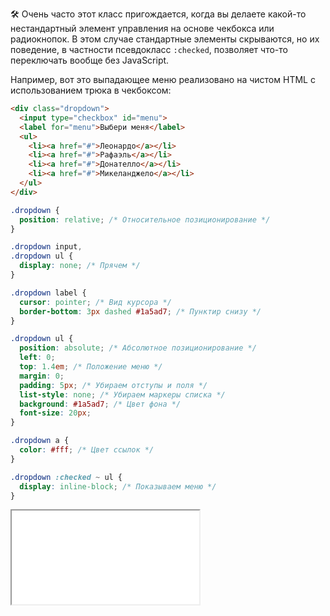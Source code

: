 🛠 Очень часто этот класс пригождается, когда вы делаете какой-то нестандартный элемент управления на основе чекбокса или радиокнопок. В этом случае стандартные элементы скрываются, но их поведение, в частности псевдокласс `:checked`, позволяет что-то переключать вообще без JavaScript.

Например, вот это выпадающее меню реализовано на чистом HTML с использованием трюка в чекбоксом:

```html
<div class="dropdown">
  <input type="checkbox" id="menu">
  <label for="menu">Выбери меня</label>
  <ul>
    <li><a href="#">Леонардо</a></li>
    <li><a href="#">Рафаэль</a></li>
    <li><a href="#">Донателло</a></li>
    <li><a href="#">Микеланджело</a></li>
  </ul>
</div>
```

```css
.dropdown {
  position: relative; /* Относительное позиционирование */
}

.dropdown input,
.dropdown ul {
  display: none; /* Прячем */
}

.dropdown label {
  cursor: pointer; /* Вид курсора */
  border-bottom: 3px dashed #1a5ad7; /* Пунктир снизу */
}

.dropdown ul {
  position: absolute; /* Абсолютное позиционирование */
  left: 0;
  top: 1.4em; /* Положение меню */
  margin: 0;
  padding: 5px; /* Убираем отступы и поля */
  list-style: none; /* Убираем маркеры списка */
  background: #1a5ad7; /* Цвет фона */
  font-size: 20px;
}

.dropdown a {
  color: #fff; /* Цвет ссылок */
}

.dropdown :checked ~ ul {
  display: inline-block; /* Показываем меню */
}
```

<iframe title="Выпадающее меню — :checked — Дока" src="../demos/choose/"></iframe>
